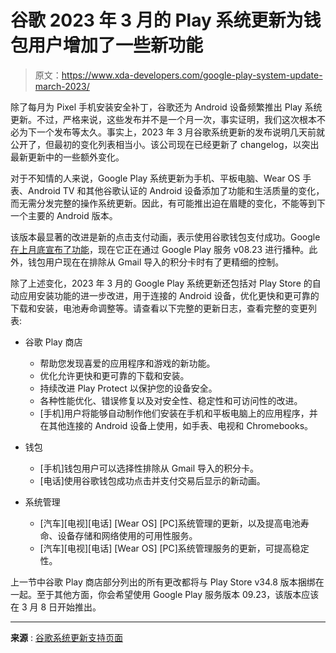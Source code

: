 # 谷歌 2023 年 3 月的 Play 系统更新为钱包用户增加了一些新功能

> 原文：<https://www.xda-developers.com/google-play-system-update-march-2023/>

除了每月为 Pixel 手机安装安全补丁，谷歌还为 Android 设备频繁推出 Play 系统更新。不过，严格来说，这些发布并不是一个月一次，事实证明，我们这次根本不必为下一个发布等太久。事实上，2023 年 3 月谷歌系统更新的发布说明几天前就公开了，但最初的变化列表相当小。该公司现在已经更新了 changelog，以突出最新更新中的一些额外变化。

对于不知情的人来说，Google Play 系统更新为手机、平板电脑、Wear OS 手表、Android TV 和其他谷歌认证的 Android 设备添加了功能和生活质量的变化，而无需分发完整的操作系统更新。因此，有可能推出迫在眉睫的变化，不能等到下一个主要的 Android 版本。

该版本最显著的改进是新的点击支付动画，表示使用谷歌钱包支付成功。Google [在上月底宣布了功能](https://www.xda-developers.com/google-android-wear-os-features-february-2023/)，现在它正在通过 Google Play 服务 v08.23 进行播种。此外，钱包用户现在在排除从 Gmail 导入的积分卡时有了更精细的控制。

除了上述变化，2023 年 3 月的 Google Play 系统更新还包括对 Play Store 的自动应用安装功能的进一步改进，用于连接的 Android 设备，优化更快和更可靠的下载和安装，电池寿命调整等。请查看以下完整的更新日志，查看完整的变更列表:

*   谷歌 Play 商店
    *   帮助您发现喜爱的应用程序和游戏的新功能。
    *   优化允许更快和更可靠的下载和安装。
    *   持续改进 Play Protect 以保护您的设备安全。
    *   各种性能优化、错误修复以及对安全性、稳定性和可访问性的改进。
    *   [手机]用户将能够自动制作他们安装在手机和平板电脑上的应用程序，并在其他连接的 Android 设备上使用，如手表、电视和 Chromebooks。

*   钱包
    *   [手机]钱包用户可以选择性排除从 Gmail 导入的积分卡。
    *   [电话]使用谷歌钱包成功点击并支付交易后显示的新动画。

*   系统管理
    *   [汽车][电视][电话] [Wear OS] [PC]系统管理的更新，以及提高电池寿命、设备存储和网络使用的可用性服务。
    *   [汽车][电视][电话] [Wear OS] [PC]系统管理服务的更新，可提高稳定性。

上一节中谷歌 Play 商店部分列出的所有更改都将与 Play Store v34.8 版本捆绑在一起。至于其他方面，你会希望使用 Google Play 服务版本 09.23，该版本应该在 3 月 8 日开始推出。

* * *

**来源** : [谷歌系统更新支持页面](https://support.google.com/product-documentation/answer/11412553)